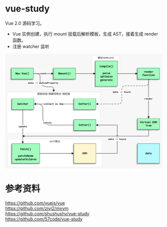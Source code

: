 # vue-study

Vue 2.0 源码学习。
 - Vue 实例创建，执行 mount 挂载后解析模板，生成 AST，接着生成 render 函数。
 - 注册 watcher 监听

![Vue](/images/vue.png)

# 参考资料
https://github.com/vuejs/vue  
https://github.com/ziyi2/mvvm  
https://github.com/shushushv/vue-study  
https://github.com/57code/vue-study